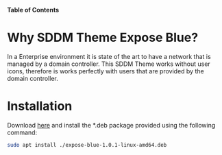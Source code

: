 **Table of Contents**

# Why SDDM Theme Expose Blue?
In a Enterprise environment it is state of the art to have a network that is managed by a domain controller. This SDDM Theme works without user icons, therefore is works perfectly with users that are provided by the domain controller.
# Installation
Download [here](https://github.com/majojoe/expose_blue/releases/download/v1.0.1/expose-blue-1.0.1-linux-amd64.deb) and install the \*.deb package provided using the following command:
```bash
sudo apt install ./expose-blue-1.0.1-linux-amd64.deb
```
 
